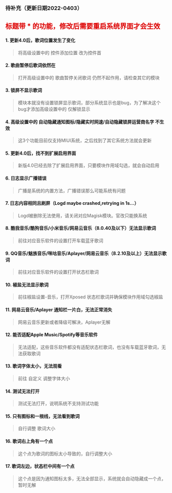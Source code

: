 ### 待补充（更新日期2022-0403）

## <font color="#dd0000">标题带 * 的功能，修改后需要重启系统界面才会生效</font>

#### 1. 更新4.0后，歌词位置发生了变化
> 将高级设置中的 控件添加位置 改为控件首
#### 2. 歌曲暂停后歌词依然在
> 打开高级设置中的 歌曲暂停关闭歌词
仍然不起作用，请检查其它的模块
#### 3. 锁屏不显示歌词
> 模块本就没有设置锁屏显示歌词，部分系统显示也是bug，为了解决这个bug才添加高级设置中的 仅解锁显示
#### 4. 高级设置中的 自动隐藏通知图标/隐藏实时网速/自动隐藏锁屏运营商名字 不生效
> 这3个功能目前仅支持MIUI系统，之后找到了其它系统方法就会更新
#### 5. 更新4.0后，找不到扩展启用界面
> 新版4.0已经去除了扩展启用界面，只要模块作用域勾选，就会自动启用
#### 6. 日志显示广播错误
> 广播是系统的内置方法，广播错误那么可能系统有问题
#### 7. 日志内容相同且刷屏（Logd maybe crashed,retrying in 1s...）
> Logd被删除无法使用，请关闭对应Magisk模块。官改只能换系统
#### 8. 酷我音乐/酷狗音乐/小米音乐/网易云音乐（8.0.40及以下）无法显示歌词
> 前往对应音乐软件的设置打开车载蓝牙歌词
#### 9. QQ音乐/魅族音乐/咪咕音乐/Aplayer/网易云音乐（8.2.10及以上）无法显示歌词
> 前往对应音乐软件的设置打开状态栏歌词
#### 10. 椒盐无法显示歌词
> 前往椒盐设置-音乐，打开Xposed 状态栏歌词并确保模块作用域勾选椒盐
#### 11. 网易云音乐/Aplayer 通知栏一片白，无法正常消失
> 网易云音乐更新或者降级可解决，Aplayer无解
#### 12. 能否适配Apple Music/Spotify等音乐软件
> 无法适配，这些音乐软件都没有适配状态栏歌词，也没有车载蓝牙歌词，无法获取歌词
#### 13. 歌词字体太小，无法观看
>  前往 自定义 调整字体大小
#### 14. 测试无法打开
> 测试无法打开，说明系统不支持测试功能
#### 15. 只有图标和一根线，无法看到歌词
> 自行调整 歌词大小 
#### 16. 歌词右上角有一个点
> 这个点为歌词的图标太小导致的，自行调整大小
#### 17. 歌词左边，状态栏中间有一个点
> 这个点是因为通知图标太多，无法全部显示，系统就会自动隐藏成一个点，暂时无解
